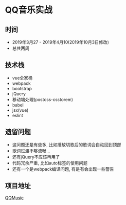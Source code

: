 # QQ音乐实战
## 时间
- 2019年3月27 - 2019年4月10(2019年10月3日修改)
- 总共两周

## 技术栈
- vue全家桶
- webpack
- bootstrap
- jQuery
- 移动端处理(postcss-csstorem)
- babel
- jsx(vue)
- eslint
## 遗留问题
- 这问题还是有些多, 比如播放切歌后的歌词会自动回到顶部
- 歌词过渡不够流畅...
- 还有jQuery不应该再用了
- 代码冗余严重, 比如auto标签的使用问题
- 还有一个是webpack编译问题, 有是有会出现一些警告

## 项目地址
[QQMusic](https://github.com/qinalan/transform/tree/master/mobile-QQMusic)